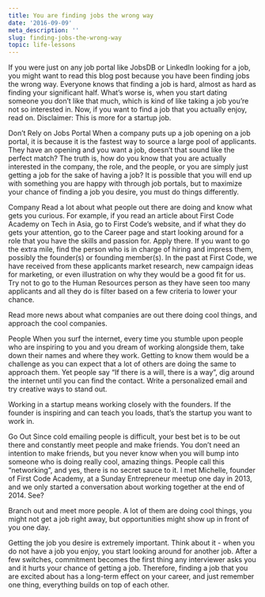 ```yaml
---
title: You are finding jobs the wrong way
date: '2016-09-09'
meta_description: ''
slug: finding-jobs-the-wrong-way
topic: life-lessons
---
```


If you were just on any job portal like JobsDB or LinkedIn looking for a job, you might want to read this blog post because you have been finding jobs the wrong way. Everyone knows that finding a job is hard, almost as hard as finding your significant half. What’s worse is, when you start dating someone you don’t like that much, which is kind of like taking a job you’re not so interested in. Now, if you want to find a job that you actually enjoy, read on. Disclaimer: This is more for a startup job.

Don’t Rely on Jobs Portal
When a company puts up a job opening on a job portal, it is because it is the fastest way to source a large pool of applicants. They have an opening and you want a job, doesn’t that sound like the perfect match? The truth is, how do you know that you are actually interested in the company, the role, and the people, or you are simply just getting a job for the sake of having a job? It is possible that you will end up with something you are happy with through job portals, but to maximize your chance of finding a job you desire, you must do things differently.

Company
Read a lot about what people out there are doing and know what gets you curious. For example, if you read an article about First Code Academy on Tech in Asia, go to First Code’s website, and if what they do gets your attention, go to the Career page and start looking around for a role that you have the skills and passion for. Apply there. If you want to go the extra mile, find the person who is in charge of hiring and impress them, possibly the founder(s) or founding member(s). In the past at First Code, we have received from these applicants market research, new campaign ideas for marketing, or even illustration on why they would be a good fit for us. Try not to go to the Human Resources person as they have seen too many applicants and all they do is filter based on a few criteria to lower your chance.

Read more news about what companies are out there doing cool things, and approach the cool companies.

People
When you surf the internet, every time you stumble upon people who are inspiring to you and you dream of working alongside them, take down their names and where they work. Getting to know them would be a challenge as you can expect that a lot of others are doing the same to approach them. Yet people say “If there is a will, there is a way”, dig around the internet until you can find the contact. Write a personalized email and try creative ways to stand out.

Working in a startup means working closely with the founders. If the founder is inspiring and can teach you loads, that’s the startup you want to work in.

Go Out
Since cold emailing people is difficult, your best bet is to be out there and constantly meet people and make friends. You don’t need an intention to make friends, but you never know when you will bump into someone who is doing really cool, amazing things. People call this “networking”, and yes, there is no secret sauce to it. I met Michelle, founder of First Code Academy, at a Sunday Entrepreneur meetup one day in 2013, and we only started a conversation about working together at the end of 2014. See?

Branch out and meet more people. A lot of them are doing cool things, you might not get a job right away, but opportunities might show up in front of you one day.

Getting the job you desire is extremely important. Think about it - when you do not have a job you enjoy, you start looking around for another job. After a few switches, commitment becomes the first thing any interviewer asks you and it hurts your chance of getting a job. Therefore, finding a job that you are excited about has a long-term effect on your career, and just remember one thing, everything builds on top of each other.

